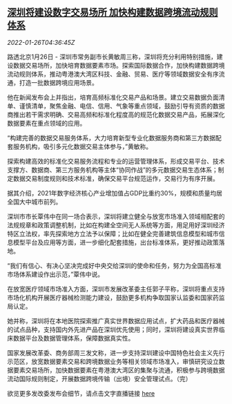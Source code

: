 <!--1643173262000-->
[深圳将建设数字交易场所 加快构建数据跨境流动规则体系](https://cn.reuters.com/article/shenzhen-data-exchange-rule-0126-idCNKBS2K00AH)
------

<div><i>2022-01-26T04:36:45Z</i></div><p>路透北京1月26日 - 深圳市常务副市长黄敏周三称，深圳将充分利用特别措施，建设数据交易场所，加快培育数据要素市场。探索国际数据合作，加快构建数据跨境流动规则体系，推动粤港澳大湾区科技、金融、贸易、医疗等领域数据安全有序流通，打造一批数据跨境应用场景。</p><p>他在新闻发布会上并指出，培育高频标准化交易产品和场景。建立交易数据负面清单、谨慎清单，聚焦金融、电信、信用、气象等重点领域，鼓励引导有资质的数据商推出若干需求明确、交易高频和标准化程度高的规范化数据交易产品，拓展深化数据要素在重点领域的应用。</p><p>“构建完善的数据交易服务体系，大力培育新型专业化数据服务商和第三方数据配套服务机构，吸引多元化数据交易主体参与，”黄敏称。</p><p>探索构建高效的标准化交易服务流程和专业的运营管理体系，形成交易平台、技术支撑方、数据商、第三方服务机构等主体“协同作战”的多元数据交易生态体系；制定数据交易制度规则和技术标准，确保交易平台规范运作，交易行为有序开展。</p><p>据其介绍，2021年数字经济核心产业增加值占GDP比重约30%，规模和质量均居全国大中城市前列。</p><p>深圳市市长覃伟中在同一场合表示，深圳将建立健全与放宽市场准入领域相配套的法规规章和政策调整机制，比如在构建全空间无人系统等方面，用足用好深圳经济特区立法权，率先探索地方立法予以保障；比如在健全完善建筑信息模型和城市信息模型平台及应用等方面，进一步细化配套措施，出台标准体系，更好推动政策落地。</p><p>“我们有信心、有决心坚决完成好中央交给深圳的使命和任务，努力为全国高标准市场体系建设作出示范，”覃伟中说。</p><p>在放宽医疗领域市场准入方面，深圳市发展改革委主任郭子平称，深圳将重点支持市场化机构开展医疗器械检测能力建设，鼓励更多机构争取国家认监委和国家药监局认定。</p><p>她并称，深圳将在本地医院探索推广真实世界数据应用试点，扩大药品和医疗器械的试点品种，支持国内外先进产品在深圳优先使用；同时，深圳将建设真实世界临床数据平台及数据管理体系，保障数据真实性。</p><p>国家发展改革委、商务部周三发文称，进一步支持深圳建设中国特色社会主义先行示范区，放宽数据要素交易和跨境数据业务等相关领域市场准入，审慎研究设立数据要素交易场所，加快数据要素在粤港澳大湾区的集聚与流通，积极参与跨境数据流动国际规则制定，开展数据跨境传输（出境）安全管理试点。（完）</p><p>欲览更多发改委发布会细节，请点击文字直播链接 <a href="https://www.ndrc.gov.cn/xwdt/wszb/fbhsz/wap_index.html">here</a></p>
